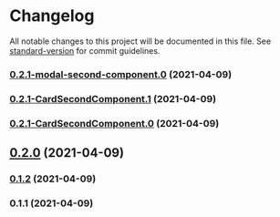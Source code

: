 # Changelog

All notable changes to this project will be documented in this file. See [standard-version](https://github.com/conventional-changelog/standard-version) for commit guidelines.

### [0.2.1-modal-second-component.0](https://github.com/Kryztof55/inventario/compare/v0.2.1-CardSecondComponent.1...v0.2.1-modal-second-component.0) (2021-04-09)

### [0.2.1-CardSecondComponent.1](https://github.com/Kryztof55/inventario/compare/v0.2.1-CardSecondComponent.0...v0.2.1-CardSecondComponent.1) (2021-04-09)

### [0.2.1-CardSecondComponent.0](https://github.com/Kryztof55/inventario/compare/v0.2.0...v0.2.1-CardSecondComponent.0) (2021-04-09)

## [0.2.0](https://github.com/Kryztof55/inventario/compare/v0.1.2...v0.2.0) (2021-04-09)

### [0.1.2](https://github.com/Kryztof55/inventario/compare/v0.1.1...v0.1.2) (2021-04-09)

### 0.1.1 (2021-04-09)
